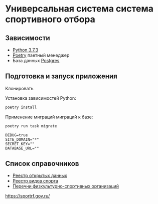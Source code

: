 # Универсальная система система спортивного отбора #

## Зависимости ##

* [Python 3.7.3](https://www.python.org/downloads/) 
* [Poetry](https://python-poetry.org/docs/#installation) паетный менеджер
* База данных [Postgres](https://www.postgresql.org/download/)

## Подготовка и запуск приложения ##

Клонировать

Установка зависимостей Python:

```cmd
poetry install
```

Применение миграций миграций к базе:

```cmd
poetry run task migrate
```

```env
DEBUG=true
SITE_DOMAIN="*"
SECRET_KEY=""
DATABASE_URL=""
```

## Список справочников ##

* [Реестр открытых данных](https://sportrf.gov.ru/nsi)
* [Реестр видов спорта](https://www.minsport.gov.ru/activity/government-regulation/priznanie-vidov-sporta-i-sportivnyh-discziplin-vserossijskij-reestr-vidov-sporta/)
* [Перечни физкультурно-спортивных организаций](https://www.minsport.gov.ru/activity/mass-sport/perechni-fizkulturno-sportivnyh-organizaczij/)


https://sportrf.gov.ru/